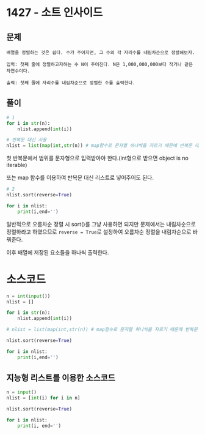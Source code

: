 # 1427 - 소트 인사이드
## 문제
```
배열을 정렬하는 것은 쉽다. 수가 주어지면, 그 수의 각 자리수를 내림차순으로 정렬해보자.

입력: 첫째 줄에 정렬하고자하는 수 N이 주어진다. N은 1,000,000,000보다 작거나 같은 자연수이다.

출력: 첫째 줄에 자리수를 내림차순으로 정렬한 수를 출력한다.
```

## 풀이
```python
# 1
for i in str(n):
    nlist.append(int(i))

# 반복문 대신 사용
nlist = list(map(int,str(n)) # map함수로 문자열 하나씩을 자르기 때문에 반복문 대신 사용 가능
```

첫 반복문에서 범위를 문자형으로 입력받아야 한다.(int형으로 받으면 object is no iterable)

또는 map 함수를 이용하여 반복문 대신 리스트로 넣어주어도 된다.

```python
# 2
nlist.sort(reverse=True)

for i in nlist:
    print(i,end='')
```
일반적으로 오름차순 정렬 시 sort()를 그냥 사용하면 되지만 문제에서는 내림차순으로 정렬하라고 하였으므로
```reverse = True```로 설정하여 오름차순 정렬을 내림차순으로 바꿔준다.

이후 배열에 저장된 요소들을 하나씩 출력한다.

# 소스코드
```python
n = int(input())
nlist = []

for i in str(n):
    nlist.append(int(i))

# nlist = list(map(int,str(n)) # map함수로 문자열 하나씩을 자르기 때문에 반복문 대신 사용 가능

nlist.sort(reverse=True)

for i in nlist:
    print(i,end='')

```


## 지능형 리스트를 이용한 소스코드
```python
n = input()
nlist = [int(i) for i in n]

nlist.sort(reverse=True)

for i in nlist:
    print(i, end='')
```